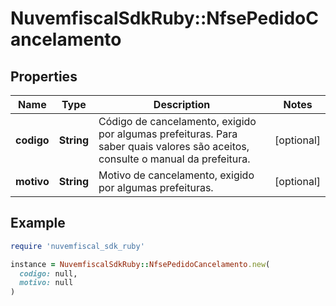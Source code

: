 # NuvemfiscalSdkRuby::NfsePedidoCancelamento

## Properties

| Name | Type | Description | Notes |
| ---- | ---- | ----------- | ----- |
| **codigo** | **String** | Código de cancelamento, exigido por algumas prefeituras.  Para saber quais valores são aceitos, consulte o manual da prefeitura. | [optional] |
| **motivo** | **String** | Motivo de cancelamento, exigido por algumas prefeituras. | [optional] |

## Example

```ruby
require 'nuvemfiscal_sdk_ruby'

instance = NuvemfiscalSdkRuby::NfsePedidoCancelamento.new(
  codigo: null,
  motivo: null
)
```

